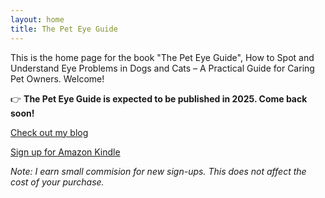 ```yaml
---
layout: home
title: The Pet Eye Guide
---
```


This is the home page for the book "The Pet Eye Guide", How to Spot and Understand Eye Problems in Dogs and Cats – A Practical Guide for Caring Pet Owners. Welcome!

👉 **The Pet Eye Guide is expected to be published in 2025. Come back soon!**

[Check out my blog](/blog)

[Sign up for Amazon Kindle](https://www.amazon.co.uk/kindle-dbs/hz/signup?tag=kindle-atardeceres-21)

_Note: I earn small commision for new sign-ups. This does not affect the cost of your purchase._
